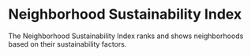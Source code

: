 # Neighborhood Sustainability Index

The Neighborhood Sustainability Index ranks and shows neighborhoods based on their sustainability factors.
